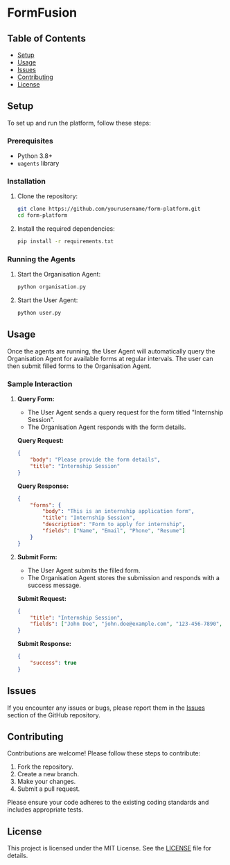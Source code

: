 # FormFusion

## Table of Contents

- [Setup](#setup)
- [Usage](#usage)
- [Issues](#issues)
- [Contributing](#contributing)
- [License](#license)


## Setup
To set up and run the platform, follow these steps:

### Prerequisites
- Python 3.8+
- `uagents` library

### Installation
1. Clone the repository:
    ```sh
    git clone https://github.com/yourusername/form-platform.git
    cd form-platform
    ```

2. Install the required dependencies:
    ```sh
    pip install -r requirements.txt
    ```

### Running the Agents
1. Start the Organisation Agent:
    ```sh
    python organisation.py
    ```

2. Start the User Agent:
    ```sh
    python user.py
    ```

## Usage
Once the agents are running, the User Agent will automatically query the Organisation Agent for available forms at regular intervals. The user can then submit filled forms to the Organisation Agent.

### Sample Interaction
1. **Query Form:**
    - The User Agent sends a query request for the form titled "Internship Session".
    - The Organisation Agent responds with the form details.

    **Query Request:**
    ```json
    {
        "body": "Please provide the form details",
        "title": "Internship Session"
    }
    ```

    **Query Response:**
    ```json
    {
        "forms": {
            "body": "This is an internship application form",
            "title": "Internship Session",
            "description": "Form to apply for internship",
            "fields": ["Name", "Email", "Phone", "Resume"]
        }
    }
    ```

2. **Submit Form:**
    - The User Agent submits the filled form.
    - The Organisation Agent stores the submission and responds with a success message.

    **Submit Request:**
    ```json
    {
        "title": "Internship Session",
        "fields": ["John Doe", "john.doe@example.com", "123-456-7890", "Resume content here"]
    }
    ```

    **Submit Response:**
    ```json
    {
        "success": true
    }
    ```

## Issues
If you encounter any issues or bugs, please report them in the [Issues](https://github.com/yourusername/form-platform/issues) section of the GitHub repository.

## Contributing
Contributions are welcome! Please follow these steps to contribute:

1. Fork the repository.
2. Create a new branch.
3. Make your changes.
4. Submit a pull request.

Please ensure your code adheres to the existing coding standards and includes appropriate tests.

## License
This project is licensed under the MIT License. See the [LICENSE](LICENSE) file for details.

